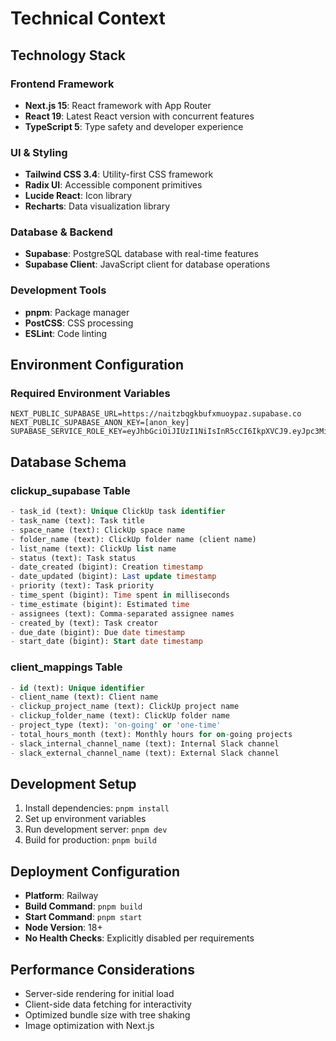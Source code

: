 # Technical Context

## Technology Stack

### Frontend Framework
- **Next.js 15**: React framework with App Router
- **React 19**: Latest React version with concurrent features
- **TypeScript 5**: Type safety and developer experience

### UI & Styling
- **Tailwind CSS 3.4**: Utility-first CSS framework
- **Radix UI**: Accessible component primitives
- **Lucide React**: Icon library
- **Recharts**: Data visualization library

### Database & Backend
- **Supabase**: PostgreSQL database with real-time features
- **Supabase Client**: JavaScript client for database operations

### Development Tools
- **pnpm**: Package manager
- **PostCSS**: CSS processing
- **ESLint**: Code linting

## Environment Configuration

### Required Environment Variables
```
NEXT_PUBLIC_SUPABASE_URL=https://naitzbqgkbufxmuoypaz.supabase.co
NEXT_PUBLIC_SUPABASE_ANON_KEY=[anon_key]
SUPABASE_SERVICE_ROLE_KEY=eyJhbGciOiJIUzI1NiIsInR5cCI6IkpXVCJ9.eyJpc3MiOiJzdXBhYmFzZSIsInJlZiI6Im5haXR6YnFna2J1ZnhtdW95cGF6Iiwicm9sZSI6InNlcnZpY2Vfcm9sZSIsImlhdCI6MTc0NDgzNDAzMCwiZXhwIjoyMDYwNDEwMDMwfQ.QVgZ_xCQ2ww3j2n_qHkZ_Wu0YUSALpH0hCNvYmwqH78
```

## Database Schema

### clickup_supabase Table
```sql
- task_id (text): Unique ClickUp task identifier
- task_name (text): Task title
- space_name (text): ClickUp space name
- folder_name (text): ClickUp folder name (client name)
- list_name (text): ClickUp list name
- status (text): Task status
- date_created (bigint): Creation timestamp
- date_updated (bigint): Last update timestamp
- priority (text): Task priority
- time_spent (bigint): Time spent in milliseconds
- time_estimate (bigint): Estimated time
- assignees (text): Comma-separated assignee names
- created_by (text): Task creator
- due_date (bigint): Due date timestamp
- start_date (bigint): Start date timestamp
```

### client_mappings Table
```sql
- id (text): Unique identifier
- client_name (text): Client name
- clickup_project_name (text): ClickUp project name
- clickup_folder_name (text): ClickUp folder name
- project_type (text): 'on-going' or 'one-time'
- total_hours_month (text): Monthly hours for on-going projects
- slack_internal_channel_name (text): Internal Slack channel
- slack_external_channel_name (text): External Slack channel
```

## Development Setup
1. Install dependencies: `pnpm install`
2. Set up environment variables
3. Run development server: `pnpm dev`
4. Build for production: `pnpm build`

## Deployment Configuration
- **Platform**: Railway
- **Build Command**: `pnpm build`
- **Start Command**: `pnpm start`
- **Node Version**: 18+
- **No Health Checks**: Explicitly disabled per requirements

## Performance Considerations
- Server-side rendering for initial load
- Client-side data fetching for interactivity
- Optimized bundle size with tree shaking
- Image optimization with Next.js

